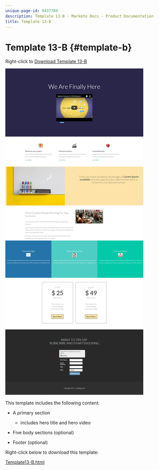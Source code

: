 ```yaml
---
unique-page-id: 9437789
description: Template 13-B - Marketo Docs - Product Documentation
title: Template 13-B
---
```


# Template 13-B {#template-b}

Right-click to [Download Template 13-B](http://docs.marketo.com/download/attachments/9437789/template-13b.html?version=1&modificationdate=1438979980000&api=v2)

![](assets/image2015-8-11-10-3a48-3a42.png)

This template includes the following content:

* A primary section

    * includes hero title and hero video

* Five body sections (optional)
* Footer (optional)

Right-click below to download this template:

[Template13-B.html](http://docs.marketo.com/download/attachments/9437789/template-13b.html?version=1&modificationdate=1438979980000&api=v2)
